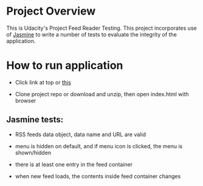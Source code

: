 # Project Overview

This is Udacity's Project Feed Reader Testing. This project incorporates use of [Jasmine](http://jasmine.github.io/) to write a number of tests to evaluate the integrity of the application.

# How to run application

* Click link at top or [this]()

* Clone project repo or download and unzip, then open index.html with browser

## Jasmine tests:

* RSS feeds data object, data name and URL are valid

* menu is hidden on default, and if menu icon is clicked, the menu is shown/hidden

* there is at least one entry in the feed container

* when new feed loads, the contents inside feed container changes
